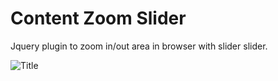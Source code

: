 
# Content Zoom Slider

Jquery plugin to zoom in/out area in browser with slider slider. 

![](/example/content-zoom-slider-demo.gif?raw=true "Title")

